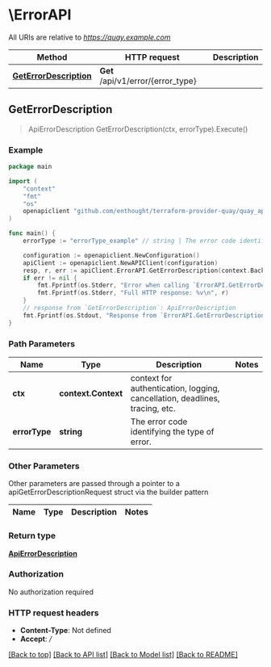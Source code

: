 # \ErrorAPI

All URIs are relative to *https://quay.example.com*

Method | HTTP request | Description
------------- | ------------- | -------------
[**GetErrorDescription**](ErrorAPI.md#GetErrorDescription) | **Get** /api/v1/error/{error_type} | 



## GetErrorDescription

> ApiErrorDescription GetErrorDescription(ctx, errorType).Execute()





### Example

```go
package main

import (
	"context"
	"fmt"
	"os"
	openapiclient "github.com/enthought/terraform-provider-quay/quay_api"
)

func main() {
	errorType := "errorType_example" // string | The error code identifying the type of error.

	configuration := openapiclient.NewConfiguration()
	apiClient := openapiclient.NewAPIClient(configuration)
	resp, r, err := apiClient.ErrorAPI.GetErrorDescription(context.Background(), errorType).Execute()
	if err != nil {
		fmt.Fprintf(os.Stderr, "Error when calling `ErrorAPI.GetErrorDescription``: %v\n", err)
		fmt.Fprintf(os.Stderr, "Full HTTP response: %v\n", r)
	}
	// response from `GetErrorDescription`: ApiErrorDescription
	fmt.Fprintf(os.Stdout, "Response from `ErrorAPI.GetErrorDescription`: %v\n", resp)
}
```

### Path Parameters


Name | Type | Description  | Notes
------------- | ------------- | ------------- | -------------
**ctx** | **context.Context** | context for authentication, logging, cancellation, deadlines, tracing, etc.
**errorType** | **string** | The error code identifying the type of error. | 

### Other Parameters

Other parameters are passed through a pointer to a apiGetErrorDescriptionRequest struct via the builder pattern


Name | Type | Description  | Notes
------------- | ------------- | ------------- | -------------


### Return type

[**ApiErrorDescription**](ApiErrorDescription.md)

### Authorization

No authorization required

### HTTP request headers

- **Content-Type**: Not defined
- **Accept**: */*

[[Back to top]](#) [[Back to API list]](../README.md#documentation-for-api-endpoints)
[[Back to Model list]](../README.md#documentation-for-models)
[[Back to README]](../README.md)

